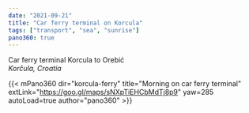 ```yaml
---
date: "2021-09-21"
title: "Car ferry terminal on Korcula"
tags: ["transport", "sea", "sunrise"]
pano360: true
---
```


Car ferry terminal Korcula to Orebić  
*Korčula, Croatia*

{{< mPano360
      dir="korcula-ferry"
      title="Morning on car ferry terminal"
      extLink="https://goo.gl/maps/sNXpTiEHCbMdTj8p9"
      yaw=285
      autoLoad=true
      author="pano360" >}}
